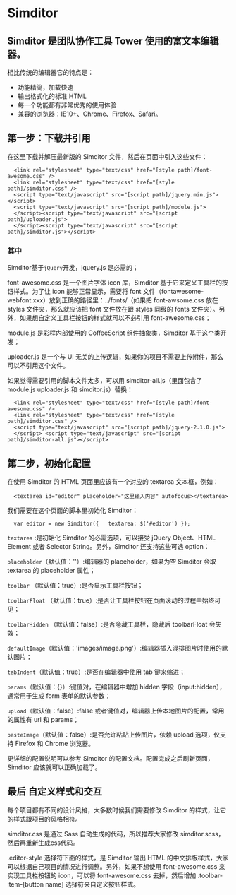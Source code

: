  Simditor 
====
  Simditor 是团队协作工具 Tower 使用的富文本编辑器。
 -------
  相比传统的编辑器它的特点是：
  * 功能精简，加载快速
  * 输出格式化的标准 HTML
  * 每一个功能都有非常优秀的使用体验
  * 兼容的浏览器：IE10+、Chrome、Firefox、Safari。

## 第一步：下载并引用

  在这里下载并解压最新版的 Simditor 文件，然后在页面中引入这些文件：


      <link rel="stylesheet" type="text/css" href="[style path]/font-awesome.css" />
      <link rel="stylesheet" type="text/css" href="[style path]/simditor.css" />
      <script type="text/javascript" src="[script path]/jquery.min.js"></script>
      <script type="text/javascript" src="[script path]/module.js">
      </script><script type="text/javascript" src="[script path]/uploader.js">
      </script><script type="text/javascript" src="[script path]/simditor.js"></script>
 ### 其中

  Simditor基于`jQuery`开发，jquery.js 是必需的；

  font-awesome.css 是一个图片字体 icon 库，Simditor 基于它来定义工具栏的按钮样式。为了让 icon 能够正常显示，需要将 font 文件（fontawesome-webfont.xxx）放到正确的路径里：../fonts/（如果把 font-awsome.css 放在 styles 文件夹，那么就应该把 font 文件放在跟 styles 同级的 fonts 文件夹）。另外，如果想自定义工具栏按钮的样式就可以不必引用 font-awesome.css；

  module.js 是彩程内部使用的 CoffeeScript 组件抽象类，Simditor 基于这个类开发；

  uploader.js 是一个与 UI 无关的上传逻辑，如果你的项目不需要上传附件，那么可以不引用这个文件。

  如果觉得需要引用的脚本文件太多，可以用 simditor-all.js（里面包含了module.js uploader.js 和 simditor.js）替换：

      <link rel="stylesheet" type="text/css" href="[style path]/font-awesome.css" /> 
      <link rel="stylesheet" type="text/css" href="[style path]/simditor.css" /> 
      <script type="text/javascript" src="[script path]/jquery-2.1.0.js">
      </script> <script type="text/javascript" src="[script path]/simditor-all.js"></script>


## 第二步，初始化配置

  在使用 Simditor 的 HTML 页面里应该有一个对应的 textarea 文本框，例如：

      <textarea id="editor" placeholder="这里输入内容" autofocus></textarea>
      
  我们需要在这个页面的脚本里初始化 Simditor：

      var editor = new Simditor({   textarea: $('#editor') });

`textarea` :是初始化 Simditor 的必需选项，可以接受 jQuery Object、HTML Element 或者 Selector String。另外，Simditor 还支持这些可选 option：

`placeholder`（默认值：''）:编辑器的 placeholder，如果为空 Simditor 会取 textarea 的 placeholder 属性；

`toolbar` （默认值：true）:是否显示工具栏按钮；

`toolbarFloat` （默认值：true）:是否让工具栏按钮在页面滚动的过程中始终可见；

`toolbarHidden` （默认值：false）:是否隐藏工具栏，隐藏后 toolbarFloat 会失效；

`defaultImage`（默认值：'images/image.png'）:编辑器插入混排图片时使用的默认图片；

`tabIndent`（默认值：true）:是否在编辑器中使用 tab 键来缩进；

`params`（默认值：{}）:键值对，在编辑器中增加 hidden 字段（input:hidden），通常用于生成 form 表单的默认参数；

`upload`（默认值：false）:false 或者键值对，编辑器上传本地图片的配置，常用的属性有 url 和 params；

`pasteImage`（默认值：false）:是否允许粘贴上传图片，依赖 upload 选项，仅支持 Firefox 和 Chrome 浏览器。

  更详细的配置说明可以参考 Simditor 的配置文档。配置完成之后刷新页面，Simditor 应该就可以正确加载了。

## 最后 自定义样式和交互

  每个项目都有不同的设计风格，大多数时候我们需要修改 Simditor 的样式，让它的样式跟项目的风格相符。

  simditor.css 是通过 Sass 自动生成的代码，所以推荐大家修改 simditor.scss，然后再重新生成css代码。

  .editor-style 选择符下面的样式，是 Simditor 输出 HTML 的中文排版样式，大家可以根据自己项目的情况进行调整。另外，如果不想使用 font-awesome.css 来实现工具栏按钮的 icon，可以将 font-awesome.css 去掉，然后增加 .toolbar-item-[button name] 选择符来自定义按钮样式。
